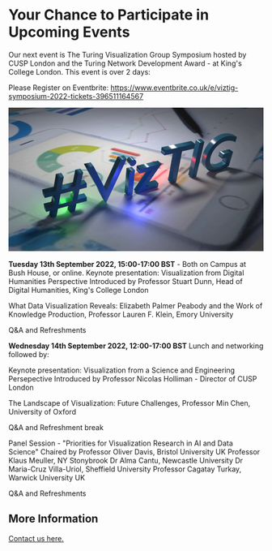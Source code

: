# Your Chance to Participate in Upcoming Events

Our next event is The Turing Visualization Group Symposium hosted by CUSP London and the Turing Network Development Award - at King's College London.
This event is over 2 days: 

Please Register on Eventbrite: https://www.eventbrite.co.uk/e/viztig-symposium-2022-tickets-396511164567

![VizTIG.png](./assets/VizTIG.png)

<b>Tuesday 13th September 2022, 15:00-17:00 BST</b> - Both on Campus at Bush House, or online.
Keynote presentation: Visualization from Digital Humanities Perspective
Introduced by Professor Stuart Dunn, Head of Digital Humanities, King's College London

What Data Visualization Reveals: Elizabeth Palmer Peabody and the Work of Knowledge Production, Professor Lauren F. Klein, Emory University

Q&A and Refreshments

<b>Wednesday 14th September 2022, 12:00-17:00 BST</b> Lunch and networking followed by:

Keynote presentation: Visualization from a Science and Engineering Persepective
Introduced by Professor Nicolas Holliman - Director of CUSP London

The Landscape of Visualization: Future Challenges, Professor Min Chen, University of Oxford

Q&A and Refreshment break

Panel Session - "Priorities for Visualization Research in AI and Data Science"
Chaired by Professor Oliver Davis, Bristol University UK
Professor Klaus Meuller, NY Stonybrook
Dr Alma Cantu, Newcastle University
Dr Maria-Cruz Villa-Uriol, Sheffield University
Professor Cagatay Turkay, Warwick University UK

Q&A and Refreshments


## More Information
[Contact us here.](./YouCanJoinUs.md)
